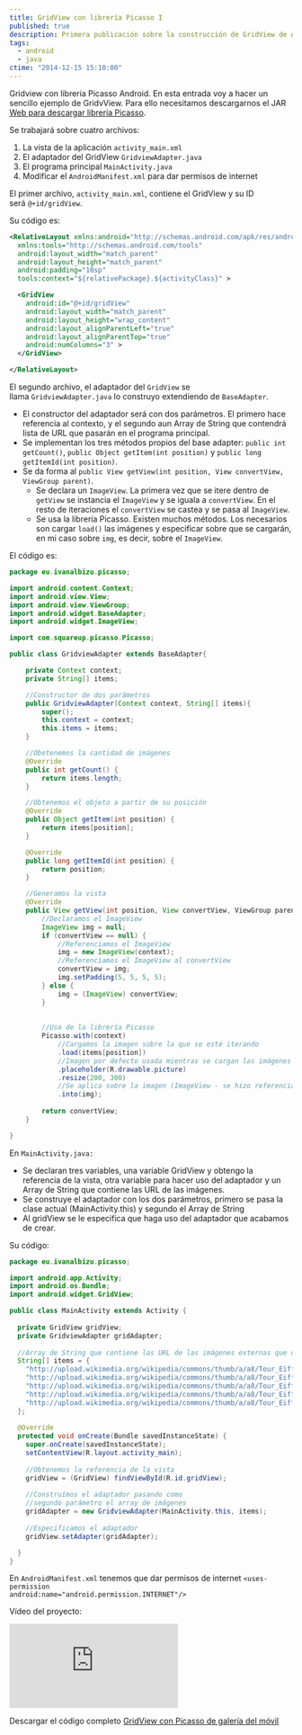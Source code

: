 ```yaml
---
title: GridView con librería Picasso I
published: true
description: Primera publicación sobre la construcción de GridView de Android usando la librería Picasso
tags:
  - android
  - java
ctime: "2014-12-15 15:10:00"
---
```


Gridview con libreria Picasso Android. En esta entrada voy a hacer un sencillo ejemplo de GridvView. Para ello necesitamos descargarnos el JAR <a href="http://square.github.io/picasso/" target="_blank">Web para descargar librería Picasso</a>.

Se trabajará sobre cuatro archivos:

<ol class="list-bullets">
	<li>La vista de la aplicación <code>activity_main.xml</code></li>
	<li>El adaptador del GridView <code>GridviewAdapter.java</code></li>
	<li>El programa principal <code>MainActivity.java</code></li>
	<li>Modificar el <code>AndroidManifest.xml</code> para dar permisos de internet</li>
</ol>

El primer archivo, <code>activity_main.xml</code>, contiene el GridView y su ID será <code>@+id/gridView</code>.

Su código es:

```xml
<RelativeLayout xmlns:android="http://schemas.android.com/apk/res/android"
  xmlns:tools="http://schemas.android.com/tools"
  android:layout_width="match_parent"
  android:layout_height="match_parent"
  android:padding="10sp"
  tools:context="${relativePackage}.${activityClass}" >

  <GridView
    android:id="@+id/gridView"
    android:layout_width="match_parent"
    android:layout_height="wrap_content"
    android:layout_alignParentLeft="true"
    android:layout_alignParentTop="true"
    android:numColumns="3" >
  </GridView>

</RelativeLayout>
```

El segundo archivo, el adaptador del <code>GridView</code> se llama <code>GridviewAdapter.java</code> lo construyo extendiendo de <code>BaseAdapter</code>.

<ul class="list-bullets">
	<li>El constructor del adaptador será con dos parámetros. El primero hace referencia al contexto, y el segundo aun Array de String que contendrá lista de URL que pasarán en el programa principal.</li>
	<li>Se implementan los tres métodos propios del base adapter: <code>public int getCount()</code>, <code>public Object getItem(int position)</code> y <code>public long getItemId(int position)</code>.</li>
	<li>Se da forma al <code>public View getView(int position, View convertView, ViewGroup parent)</code>.
		<ul class="list-bullets">
			<li>Se declara un <code>ImageView</code>. La primera vez que se itere dentro de <code>getView</code> se instancia el <code>ImageView</code> y se iguala a <code>convertView</code>. En el resto de iteraciones el <code>convertView</code> se castea y se pasa al <code>ImageView</code>.</li>
			<li>Se usa la librería Picasso. Existen muchos métodos. Los necesarios son cargar <code>load()</code> las imágenes y especificar sobre que se cargarán, en mi caso sobre <code>img</code>, es decir, sobre el <code>ImageView</code>.</li>
		</ul>
	</li>
</ul>

El código es:

```java
package eu.ivanalbizu.picasso;

import android.content.Context;
import android.view.View;
import android.view.ViewGroup;
import android.widget.BaseAdapter;
import android.widget.ImageView;

import com.squareup.picasso.Picasso;

public class GridviewAdapter extends BaseAdapter{

	private Context context;
	private String[] items;

	//Constructor de dos parámetros
	public GridviewAdapter(Context context, String[] items){
		super();
		this.context = context;
		this.items = items;
	}

	//Obetenemos la cantidad de imágenes
	@Override
	public int getCount() {
		return items.length;
	}

	//Obtenemos el objeto a partir de su posición
	@Override
	public Object getItem(int position) {
		return items[position];
	}

	@Override
	public long getItemId(int position) {
		return position;
	}

	//Generamos la vista
	@Override
	public View getView(int position, View convertView, ViewGroup parent) {
		//Declaramos el ImageView
		ImageView img = null;
		if (convertView == null) {
			//Referenciamos el ImageView
			img = new ImageView(context);
			//Referenciamos el ImageView al convertView
			convertView = img;
			img.setPadding(5, 5, 5, 5);
		} else {
			img = (ImageView) convertView;
		}
		
		
		//Uso de la librería Picasso
		Picasso.with(context)
			//Cargamos la imagen sobre la que se esté iterando
			.load(items[position])
			//Imagen por defecto usada mientras se cargan las imágenes
			.placeholder(R.drawable.picture)
			.resize(200, 300)
			//Se aplica sobre la imagen (ImageView - se hizo referencia a "convertView")
			.into(img);
		
		return convertView;
	}

}
```

En <code>MainActivity.java:</code>

<ul class="list-bullets">
	<li>Se declaran tres variables, una variable GridView y obtengo la referencia de la vista, otra variable para hacer uso del adaptador y un Array de String que contiene las URL de las imágenes.</li>
	<li>Se construye el adaptador con los dos parámetros, primero se pasa la clase actual (MainActivity.this) y segundo el Array de String</li>
	<li>Al gridView se le especifica que haga uso del adaptador que acabamos de crear.</li>
</ul>

Su código:

```java
package eu.ivanalbizu.picasso;

import android.app.Activity;
import android.os.Bundle;
import android.widget.GridView;

public class MainActivity extends Activity {
  
  private GridView gridView;
  private GridviewAdapter gridAdapter;
  
  //Array de String que contiene las URL de las imágenes externas que usemos
  String[] items = {
    "http://upload.wikimedia.org/wikipedia/commons/thumb/a/a8/Tour_Eiffel_Wikimedia_Commons.jpg/324px-Tour_Eiffel_Wikimedia_Commons.jpg",
    "http://upload.wikimedia.org/wikipedia/commons/thumb/a/a8/Tour_Eiffel_Wikimedia_Commons.jpg/324px-Tour_Eiffel_Wikimedia_Commons.jpg",
    "http://upload.wikimedia.org/wikipedia/commons/thumb/a/a8/Tour_Eiffel_Wikimedia_Commons.jpg/324px-Tour_Eiffel_Wikimedia_Commons.jpg",
    "http://upload.wikimedia.org/wikipedia/commons/thumb/a/a8/Tour_Eiffel_Wikimedia_Commons.jpg/324px-Tour_Eiffel_Wikimedia_Commons.jpg",
    "http://upload.wikimedia.org/wikipedia/commons/thumb/a/a8/Tour_Eiffel_Wikimedia_Commons.jpg/324px-Tour_Eiffel_Wikimedia_Commons.jpg",
  };
  
  @Override
  protected void onCreate(Bundle savedInstanceState) {
    super.onCreate(savedInstanceState);
    setContentView(R.layout.activity_main);
    
    //Obtenemos la referencia de la vista
    gridView = (GridView) findViewById(R.id.gridView);
    
    //Construímos el adaptador pasando como
    //segundo parámetro el array de imágenes
    gridAdapter = new GridviewAdapter(MainActivity.this, items);
    
    //Especificamos el adaptador
    gridView.setAdapter(gridAdapter);

  }
}
```

En <code>AndroidManifest.xml</code> tenemos que dar permisos de internet <code>&lt;uses-permission android:name=&quot;android.permission.INTERNET&quot;/&gt;</code>

Vídeo del proyecto:

<div class="ratio-16-9">
    <iframe title="GridView Android con librería Picaso" type="text/html" src="http://www.youtube.com/embed/LpLq3OC3478?autoplay=0&origin=https://ivanalbizu.eu/" frameborder="0"></iframe>
</div>

Descargar el código completo <a href="(https://db.tt/EFMK4Nm4" target="_blank">GridView con Picasso de galería del móvil</a>